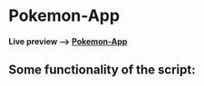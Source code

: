 # Pokemon-App

#### Live preview --> [Pokemon-App](https://1obanov.github.io/Pokemon-App/)

## Some functionality of the script:
